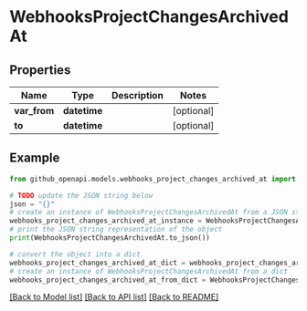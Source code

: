 # WebhooksProjectChangesArchivedAt


## Properties

Name | Type | Description | Notes
------------ | ------------- | ------------- | -------------
**var_from** | **datetime** |  | [optional] 
**to** | **datetime** |  | [optional] 

## Example

```python
from github_openapi.models.webhooks_project_changes_archived_at import WebhooksProjectChangesArchivedAt

# TODO update the JSON string below
json = "{}"
# create an instance of WebhooksProjectChangesArchivedAt from a JSON string
webhooks_project_changes_archived_at_instance = WebhooksProjectChangesArchivedAt.from_json(json)
# print the JSON string representation of the object
print(WebhooksProjectChangesArchivedAt.to_json())

# convert the object into a dict
webhooks_project_changes_archived_at_dict = webhooks_project_changes_archived_at_instance.to_dict()
# create an instance of WebhooksProjectChangesArchivedAt from a dict
webhooks_project_changes_archived_at_from_dict = WebhooksProjectChangesArchivedAt.from_dict(webhooks_project_changes_archived_at_dict)
```
[[Back to Model list]](../README.md#documentation-for-models) [[Back to API list]](../README.md#documentation-for-api-endpoints) [[Back to README]](../README.md)


